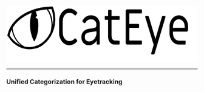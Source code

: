 
<img src="/files/imgs/cateye_header.png" alt="CatEye logo" height="150"/>

___
### Unified Categorization for Eyetracking

